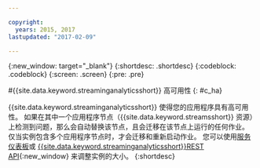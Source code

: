 ```yaml
---

copyright:
  years: 2015, 2017
lastupdated: "2017-02-09"

---
```


<!-- Attribute definitions --> 
{:new_window: target="_blank"}
{:shortdesc: .shortdesc}
{:codeblock: .codeblock}
{:screen: .screen}
{:pre: .pre}

#{{site.data.keyword.streaminganalyticsshort}} 高可用性
{: #c_ha}

{{site.data.keyword.streaminganalyticsshort}} 使得您的应用程序具有高可用性。
如果在其中一个应用程序节点（{{site.data.keyword.streamsshort}} 资源）上检测到问题，那么会自动替换该节点，且会迁移在该节点上运行的任何作业。
仅当实例包含多个应用程序节点时，才会迁移和重新启动作业。
您可以使用[服务仪表板](/docs/services/StreamingAnalytics/r_service_dashboard.html)或 [{{site.data.keyword.streaminganalyticsshort}}REST API](https://console.ng.bluemix.net/apidocs/220){:new_window} 来调整实例的大小。
{:shortdesc}
